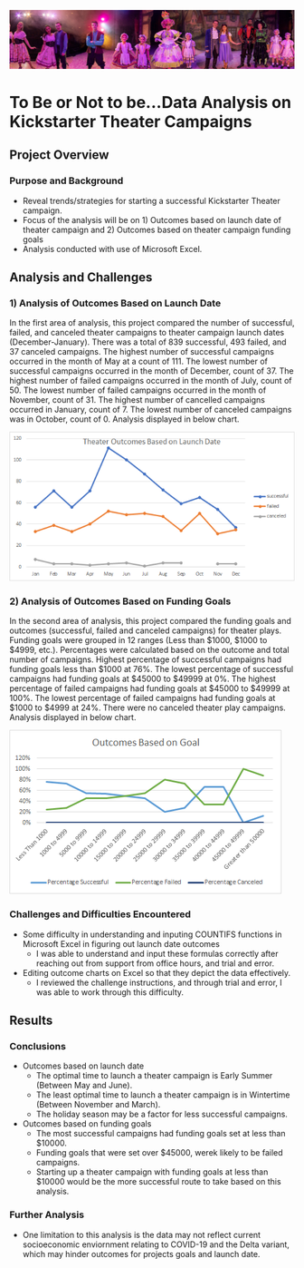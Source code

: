 ![theater_pic](theater_pic.png)
# To Be or Not to be...Data Analysis on Kickstarter Theater Campaigns 

## Project Overview

### Purpose and Background
* Reveal trends/strategies for starting a successful Kickstarter Theater campaign.
* Focus of the analysis will be on 1) Outcomes based on launch date of theater campaign and 2) Outcomes based on theater campaign funding goals
* Analysis conducted with use of Microsoft Excel.

## Analysis and Challenges

### 1) Analysis of Outcomes Based on Launch Date
In the first area of analysis, this project compared the number of successful, failed, and canceled theater campaigns to theater campaign launch dates (December-January). There was a total of 839 successful, 493 failed, and 37 canceled campaigns. The highest number of successful campaigns occurred in the month of May at a count of 111. The lowest number of successful campaigns occurred in the month of December, count of 37. The highest number of failed campaigns occurred in the month of July, count of 50. The lowest number of failed campaigns occurred in the month of November, count of 31.  The highest number of cancelled campaigns occurred in January, count of 7. The lowest number of canceled campaigns was in October, count of 0. Analysis displayed in below chart. 

![Theater_Outcomes_vs_Launch](resources/Theater_Outcomes_vs_Launch.png)
### 2) Analysis of Outcomes Based on Funding Goals
In the second area of analysis, this project compared the funding goals and outcomes (successful, failed and canceled campaigns) for theater plays. Funding goals were grouped in 12 ranges (Less than $1000, $1000 to $4999, etc.). Percentages were calculated based on the outcome and total number of campaigns. Highest percentage of successful campaigns had funding goals less than $1000 at 76%. The lowest percentage of successful campaigns had funding goals at $45000 to $49999 at 0%. The highest percentage of failed campaigns had funding goals at $45000 to $49999 at 100%. The lowest percentage of failed campaigns had funding goals at $1000 to $4999 at 24%. There were no canceled theater play campaigns. Analysis displayed in below chart.

![outcomes_vs_goals](resources/outcomes_vs_goals.png)
### Challenges and Difficulties Encountered
* Some difficulty in understanding and inputing COUNTIFS functions in Microsoft Excel in figuring out launch date outcomes
  * I was able to understand and input these formulas correctly after reaching out from support from office hours, and trial and error.
* Editing outcome charts on Excel so that they depict the data effectively.
  * I reviewed the challenge instructions, and through trial and error, I was able to work through this difficulty.
## Results

### Conclusions
* Outcomes based on launch date
  * The optimal time to launch a theater campaign is Early Summer (Between May and June).
  * The least optimal time to launch a theater campaign is in Wintertime (Between November and March). 
  * The holiday season may be a factor for less successful campaigns.
* Outcomes based on funding goals
  * The most successful campaigns had funding goals set at less than $10000. 
  * Funding goals that were set over $45000, werek likely to be failed campaigns.
  * Starting up a theater campaign with funding goals at less than $10000 would be the more successful route to take based on this analysis. 

### Further Analysis
* One limitation to this analysis is the data may not reflect current socioeconomic enviornment relating to COVID-19 and the Delta variant, which may hinder outcomes for projects goals and launch date.
